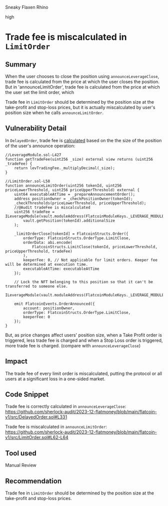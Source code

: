Sneaky Flaxen Rhino

high

# Trade fee is miscalculated in `LimitOrder`

## Summary

When the user chooses to close the position using `announceLeverageClose`, trade fee is calculated from the price at which the user closes the position. But in 'announceLimitOrder', trade fee is calculated from the price at which the user set the limit order, which 

Trade fee in `LimitOrder` should be determined by the position size at the take-profit and stop-loss prices, but it is actually miscalculated by user's position size when he calls `announceLimitOrder`.

## Vulnerability Detail

In `DelayedOrder`, trade fee is [calculated](https://github.com/sherlock-audit/2023-12-flatmoney/blob/main/flatcoin-v1/src/LeverageModule.sol#L427-L430) based on the the size of the position of the user's announce operation:

    //LeverageModule.sol-L427
    function getTradeFee(uint256 _size) external view returns (uint256 _tradeFee) {
        return levTradingFee._multiplyDecimal(_size);
    }

    //LimitOrder.sol-L58
    function announceLimitOrder(uint256 tokenId, uint256 priceLowerThreshold, uint256 priceUpperThreshold) external {
        uint64 executableAtTime = _prepareAnnouncementOrder();
        address positionOwner = _checkPositionOwner(tokenId);
        _checkThresholds(priceLowerThreshold, priceUpperThreshold);
        //@Audit tradeFee is miscalculated
        uint256 tradeFee = ILeverageModule(vault.moduleAddress(FlatcoinModuleKeys._LEVERAGE_MODULE_KEY)).getTradeFee(
            vault.getPosition(tokenId).additionalSize
        );

        _limitOrderClose[tokenId] = FlatcoinStructs.Order({
            orderType: FlatcoinStructs.OrderType.LimitClose,
            orderData: abi.encode(
                FlatcoinStructs.LimitClose(tokenId, priceLowerThreshold, priceUpperThreshold, tradeFee)
            ),
            keeperFee: 0, // Not applicable for limit orders. Keeper fee will be determined at execution time.
            executableAtTime: executableAtTime
        });

        // Lock the NFT belonging to this position so that it can't be transferred to someone else.
        ILeverageModule(vault.moduleAddress(FlatcoinModuleKeys._LEVERAGE_MODULE_KEY)).lock(tokenId);

        emit FlatcoinEvents.OrderAnnounced({
            account: positionOwner,
            orderType: FlatcoinStructs.OrderType.LimitClose,
            keeperFee: 0
        });
    }

But, as price changes affect users' position size, when a Take Profit order is triggered, less trade fee is charged and when a Stop Loss order is triggered, more trade fee is charged. (compare with `announceLeverageClose`)

## Impact

The trade fee of every limit order is miscalculated, putting the protocol or all users at a significant loss in a one-sided market.

## Code Snippet

Trade fee is correctly calculated in `announceLeverageClose`:
https://github.com/sherlock-audit/2023-12-flatmoney/blob/main/flatcoin-v1/src/DelayedOrder.sol#L331

Trade fee is miscalculated in `announceLimitOrder`:
https://github.com/sherlock-audit/2023-12-flatmoney/blob/main/flatcoin-v1/src/LimitOrder.sol#L62-L64

## Tool used

Manual Review

## Recommendation

Trade fee in `LimitOrder` should be determined by the position size at the take-profit and stop-loss prices.